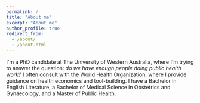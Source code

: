 ```yaml
---
permalink: /
title: "About me"
excerpt: "About me"
author_profile: true
redirect_from: 
  - /about/
  - /about.html
---
```


I'm a PhD candidate at The University of Western Australia, where I'm trying to answer the question: *do we have enough people doing public health work?* I often consult with the World Health Organization, where I provide guidance on health economics and tool-building. I have a Bachelor in English Literature, a Bachelor of Medical Science in Obstetrics and Gynaecology, and a Master of Public Health.  